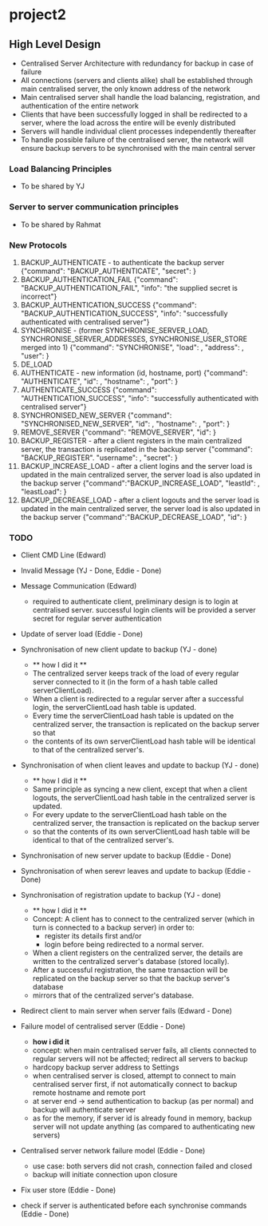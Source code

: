 # project2

## High Level Design
- Centralised Server Architecture with redundancy for backup in case of failure
- All connections (servers and clients alike) shall be established through main centralised server, the only known address of the network
- Main centralised server shall handle the load balancing, registration, and authentication of the entire network
- Clients that have been successfully logged in shall be redirected to a server, where the load across the entire will be evenly distributed
- Servers will handle individual client processes independently thereafter
- To handle possible failure of the centralised server, the network will ensure backup servers to be synchronised with the main central server

### Load Balancing Principles
- To be shared by YJ

### Server to server communication principles
- To be shared by Rahmat

### New Protocols
1. BACKUP_AUTHENTICATE - to authenticate the backup server
  {"command": "BACKUP_AUTHENTICATE",
  "secret": <secret>}
2. BACKUP_AUTHENTICATION_FAIL
  {"command": "BACKUP_AUTHENTICATION_FAIL",
  "info": "the supplied secret is incorrect"}
3. BACKUP_AUTHENTICATION_SUCCESS
  {"command": "BACKUP_AUTHENTICATION_SUCCESS",
  "info": "successfully authenticated with centralised server"}
4. SYNCHRONISE - (former SYNCHRONISE_SERVER_LOAD, SYNCHRONISE_SERVER_ADDRESSES, SYNCHRONISE_USER_STORE merged into 1)
  {"command": "SYNCHRONISE",
  "load": <server client load>,
  "address": <server addresses>,
  "user": <user store>}
5. DE_LOAD 
6. AUTHENTICATE - new information (id, hostname, port)
  {"command": "AUTHENTICATE",
  "id": <server id>,
  "hostname": <server hostname>,
  "port": <port number>}
7. AUTHENTICATE_SUCCESS
  {"command": "AUTHENTICATION_SUCCESS",
  "info": "successfully authenticated with centralised server"}
8. SYNCHRONISED_NEW_SERVER
  {"command": "SYNCHRONISED_NEW_SERVER",
  "id": <server id>,
  "hostname": <server hostname>,
  "port": <port number>}
9. REMOVE_SERVER
  {"command": "REMOVE_SERVER",
  "id": <server id>}
10. BACKUP_REGISTER - after a client registers in the main centralized server, the transaction is replicated in the backup server
  {"command": "BACKUP_REGISTER".
  "username": <username>,
  "secret": <secret>}
11. BACKUP_INCREASE_LOAD - after a client logins and the server load is updated in the main centralized server, the server load is also updated in the backup server
  {"command":"BACKUP_INCREASE_LOAD",
  "leastId": <server id>,
  "leastLoad": <load count>}
12. BACKUP_DECREASE_LOAD - after a client logouts and the server load is updated in the main centralized server, the server load is also updated in the backup server
  {"command":"BACKUP_DECREASE_LOAD",
  "id": <server id>}

### TODO
- Client CMD Line (Edward)
- Invalid Message (YJ - Done, Eddie - Done)
- Message Communication (Edward)
  - required to authenticate client, preliminary design is to login at centralised server. successful login clients will be provided a server secret for regular server authentication
- Update of server load (Eddie - Done)
- Synchronisation of new client update to backup (YJ - done)
  - ** how I did it **
  - The centralized server keeps track of the load of every regular server connected to it (in the form of a hash table called serverClientLoad).
  - When a client is redirected to a regular server after a successful login, the serverClientLoad hash table is updated.
  - Every time the serverClientLoad hash table is updated on the centralized server, the transaction is replicated on the backup server so that
  - the contents of its own serverClientLoad hash table will be identical to that of the centralized server's.
- Synchronisation of when client leaves and update to backup (YJ - done)
  - ** how I did it **
  - Same principle as syncing a new client, except that when a client logouts, the serverClientLoad hash table in the centralized server is updated.
  - For every update to the serverClientLoad hash table on the centralized server, the transaction is replicated on the backup server
  - so that the contents of its own serverClientLoad hash table will be identical to that of the centralized server's.
- Synchronisation of new server update to backup (Eddie - Done)
- Synchronisation of when serevr leaves and update to backup (Eddie - Done)
- Synchronisation of registration update to backup (YJ - done)
  - ** how I did it **
  - Concept: A client has to connect to the centralized server (which in turn is connected to a backup server) in order to:
      - register its details first and/or
      - login before being redirected to a normal server.
  - When a client registers on the centralized server, the details are written to the centralized server's database (stored locally).
  - After a successful registration, the same transaction will be replicated on the backup server so that the backup server's database
  - mirrors that of the centralized server's database.

- Redirect client to main server when server fails (Edward - Done)
- Failure model of centralised server (Eddie - Done)
  - **how i did it**
  - concept: when main centralised server fails, all clients connected to regular servers will not be affected; redirect all servers to backup
  - hardcopy backup server address to Settings
  - when centralised server is closed, attempt to connect to main centralised server first, if not automatically connect to backup remote hostname and remote port
  - at server end -> send authentication to backup (as per normal) and backup will authenticate server
  - as for the memory, if server id is already found in memory, backup server will not update anything (as compared to authenticating new servers)
- Centralised server network failure model (Eddie - Done)
  - use case: both servers did not crash, connection failed and closed
  - backup will initiate connection upon closure
- Fix user store (Eddie - Done)
- check if server is authenticated before each synchronise commands (Eddie - Done)
